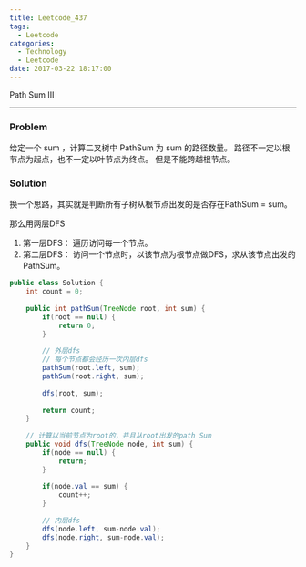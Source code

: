 ```yaml
---
title: Leetcode_437
tags:
  - Leetcode
categories:
  - Technology
  - Leetcode
date: 2017-03-22 18:17:00
---
```

Path Sum III

<!-- more -->

***

### Problem
给定一个 sum ，计算二叉树中 PathSum 为 sum 的路径数量。
路径不一定以根节点为起点，也不一定以叶节点为终点。
但是不能跨越根节点。


### Solution 
换一个思路，其实就是判断所有子树从根节点出发的是否存在PathSum = sum。

那么用两层DFS
1. 第一层DFS： 遍历访问每一个节点。
2. 第二层DFS： 访问一个节点时，以该节点为根节点做DFS，求从该节点出发的 PathSum。


``` java
public class Solution {
    int count = 0;
    
    public int pathSum(TreeNode root, int sum) {
        if(root == null) {
            return 0;
        }
        
        // 外层dfs
        // 每个节点都会经历一次内层dfs
        pathSum(root.left, sum);
        pathSum(root.right, sum);
        
        dfs(root, sum);
        
        return count;
    }
    
    // 计算以当前节点为root的，并且从root出发的path Sum
    public void dfs(TreeNode node, int sum) {
        if(node == null) {
            return;
        }
        
        if(node.val == sum) {
            count++;
        }
        
        // 内层dfs
        dfs(node.left, sum-node.val);
        dfs(node.right, sum-node.val);
    }
}
```











































